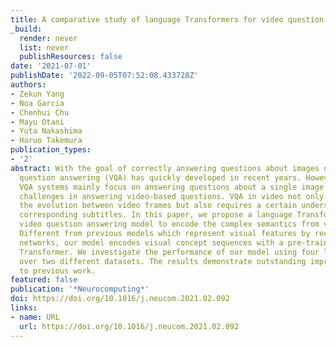 ```yaml
---
title: A comparative study of language Transformers for video question answering
_build:
  render: never
  list: never
  publishResources: false
date: '2021-07-01'
publishDate: '2022-09-05T07:52:08.433728Z'
authors:
- Zekun Yang
- Noa Garcia
- Chenhui Chu
- Mayu Otani
- Yuta Nakashima
- Haruo Takemura
publication_types:
- '2'
abstract: With the goal of correctly answering questions about images or videos, visual
  question answering (VQA) has quickly developed in recent years. However, current
  VQA systems mainly focus on answering questions about a single image and face many
  challenges in answering video-based questions. VQA in video not only has to understand
  the evolution between video frames but also requires a certain understanding of
  corresponding subtitles. In this paper, we propose a language Transformer-based
  video question answering model to encode the complex semantics from video clips.
  Different from previous models which represent visual features by recurrent neural
  networks, our model encodes visual concept sequences with a pre-trained language
  Transformer. We investigate the performance of our model using four language Transformers
  over two different datasets. The results demonstrate outstanding improvements compared
  to previous work.
featured: false
publication: '*Neurocomputing*'
doi: https://doi.org/10.1016/j.neucom.2021.02.092
links:
- name: URL
  url: https://doi.org/10.1016/j.neucom.2021.02.092
---
```


